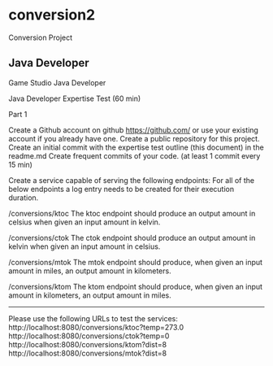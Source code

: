# conversion2
Conversion Project

Java Developer
---------------

Game Studio Java Developer

Java Developer Expertise Test (60 min)

Part 1

Create a Github account on github https://github.com/ or use your existing account if you already have one. Create a public repository for this project. Create an initial commit with the expertise test outline (this document) in the readme.md Create frequent commits of your code. (at least 1 commit every 15 min)

Create a service capable of serving the following endpoints: For all of the below endpoints a log entry needs to be created for their execution duration.

/conversions/ktoc The ktoc endpoint should produce an output amount in celsius when given an input amount in kelvin.

/conversions/ctok The ctok endpoint should produce an output amount in kelvin when given an input amount in celsius.

/conversions/mtok The mtok endpoint should produce, when given an input amount in miles, an output amount in kilometers.

/conversions/ktom The ktom endpoint should produce, when given an input amount in kilometers, an output amount in miles.

-----
Please use the following URLs to test the services:
http://localhost:8080/conversions/ktoc?temp=273.0
http://localhost:8080/conversions/ctok?temp=0
http://localhost:8080/conversions/ktom?dist=8
http://localhost:8080/conversions/mtok?dist=8
